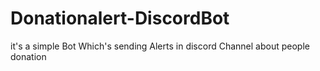 # Donationalert-DiscordBot
it's a simple Bot Which's sending Alerts in discord Channel about people donation
